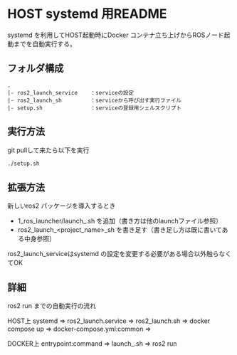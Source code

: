 # HOST systemd 用README

systemd を利用してHOST起動時にDocker コンテナ立ち上げからROSノード起動までを自動実行する。

## フォルダ構成

```
.
|- ros2_launch_service    ：serviceの設定
|- ros2_launch_sh         ：serviceから呼び出す実行ファイル
|- setup.sh               ：serviceの登録用シェルスクリプト
```

## 実行方法

git pullして来たら以下を実行

```bash
./setup.sh
```

## 拡張方法

新しいros2 パッケージを導入するとき

- 1_ros_launcher/launch_<package>.sh を追加（書き方は他のlaunchファイル参照）
- ros2_launch_<project_name>_sh を書き足す（書き足し方は既に書いてある中身参照）

ros2_launch_serviceはsystemd の設定を変更する必要がある場合以外触らなくてOK

## 詳細

ros2 run までの自動実行の流れ

HOST上
systemd => ros2_launch.service => ros2_launch.sh => docker compose up => docker-compose.yml:common =>

DOCKER上
entrypoint:command => launch_<package>.sh => ros2 run
